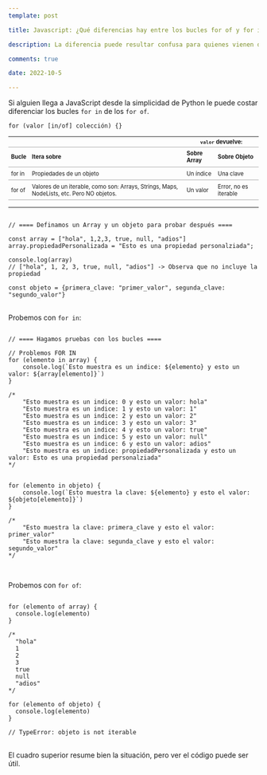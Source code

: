 ```yaml
---
template: post

title: Javascript: ¿Qué diferencias hay entre los bucles for of y for in?

description: La diferencia puede resultar confusa para quienes vienen de Python. Lo aclaramos.

comments: true

date: 2022-10-5

---
```

<link rel="stylesheet" href="https://cdn.jsdelivr.net/gh/highlightjs/cdn-release@11.6.0/build/styles/default.min.css">
<script src="https://cdn.jsdelivr.net/gh/highlightjs/cdn-release@11.6.0/build/highlight.min.js"></script>
<script>hljs.highlightAll();</script>


<style>
  th, tr {border-bottom: 1px solid darkgrey;}
  td {padding: 0.5em;}
  table {font-size: 0.8em;}
</style>


Si alguien llega a JavaScript desde la simplicidad de Python le puede costar diferenciar los bucles `for in` de los `for of`. 

````
for (valor [in/of] colección) {}
````

<table>
<thead>
  <tr>
    <th></th>
    <th></th>
    <th colspan="2"><code>valor</code> devuelve:</th>
  </tr>
</thead>
<tbody>
  <tr>
    <td><b>Bucle</b></td>
    <td><b>Itera sobre</b></td>
    <td><b>Sobre Array</b></td>
    <td><b>Sobre Objeto</b></td>
  </tr>
  <tr>
    <td>for in</td>
    <td>Propiedades de un objeto</td>
    <td>Un índice</td>
    <td>Una clave</td>
  </tr>
  <tr>
    <td>for of</td>
    <td>Valores de un iterable, como son: Arrays, Strings, Maps, NodeLists, etc. Pero NO objetos.</td>
    <td>Un valor</td>
    <td>Error, no es iterable</td>
  </tr>
</tbody>
</table>

---

<pre>
<code class="language-javascript">
// ==== Definamos un Array y un objeto para probar después ====

const array = ["hola", 1,2,3, true, null, "adios"]
array.propiedadPersonalizada = "Esto es una propiedad personalziada";

console.log(array)
// ["hola", 1, 2, 3, true, null, "adios"] -> Observa que no incluye la propiedad

const objeto = {primera_clave: "primer_valor", segunda_clave: "segundo_valor"}
</code>
</pre>

Probemos con `for in`:

<pre>
<code class="language-javascript">
// ==== Hagamos pruebas con los bucles ====

// Problemos FOR IN
for (elemento in array) {
    console.log(`Esto muestra es un indice: ${elemento} y esto un valor: ${array[elemento]}`)
}

/*
    "Esto muestra es un indice: 0 y esto un valor: hola"
    "Esto muestra es un indice: 1 y esto un valor: 1"
    "Esto muestra es un indice: 2 y esto un valor: 2"
    "Esto muestra es un indice: 3 y esto un valor: 3"
    "Esto muestra es un indice: 4 y esto un valor: true"
    "Esto muestra es un indice: 5 y esto un valor: null"
    "Esto muestra es un indice: 6 y esto un valor: adios"
    "Esto muestra es un indice: propiedadPersonalizada y esto un valor: Esto es una propiedad personalziada"
*/


for (elemento in objeto) {
    console.log(`Esto muestra la clave: ${elemento} y esto el valor: ${objeto[elemento]}`)
}

/*
    "Esto muestra la clave: primera_clave y esto el valor: primer_valor"
    "Esto muestra la clave: segunda_clave y esto el valor: segundo_valor"
*/

</code>
</pre>

Probemos con `for of`:

<pre>
<code class="language-javascript">
for (elemento of array) {
  console.log(elemento)
}

/*
  "hola"
  1
  2
  3
  true
  null
  "adios"
*/

for (elemento of objeto) {
  console.log(elemento)
}

// TypeError: objeto is not iterable
</code>
</pre>

El cuadro superior resume bien la situación, pero ver el código puede ser útil.